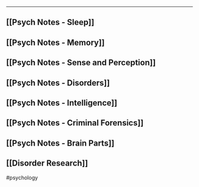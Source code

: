 ___
## [[Psych Notes - Sleep]]

## [[Psych Notes - Memory]]

## [[Psych Notes - Sense and Perception]]

## [[Psych Notes - Disorders]]

## [[Psych Notes - Intelligence]]

## [[Psych Notes - Criminal Forensics]]

## [[Psych Notes - Brain Parts]]
## [[Disorder Research]]
#psychology
